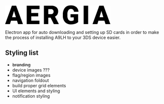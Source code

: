 ![aergia logo](./app/containers/cssModules/images/aergia_logo.png?raw=true)

Electron app for auto downloading and setting up SD cards in order to make the process of installing A9LH to your 3DS device easier.

## Styling list
- ~~branding~~
- device images ???
- flag/region images
- navigation foldout
- build proper grid elements
- UI elements and styling
- notification styling
